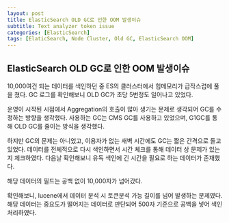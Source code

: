 ```yaml
---
layout: post
title: ElasticSearch OLD GC로 인한 OOM 발생이슈
subtitle: Text analyzer token issue
categories: [ElasticSearch]
tags: [ElaticSearch, Node Cluster, Old GC, ElasticSearch OOM]
---
```


## ElasticSearch OLD GC로 인한 OOM 발생이슈

10,000여건 되는 데이터를 색인하던 중 ES의 클러스터에서 힙메모리가 급작스럽에 풀을 쳤다. GC 로그를 확인해보니 OLD GC가 초당 5번정도 일어나고 있었다.

운영이 시작된 시점에서 Aggregation의 호출이 많아 생기는 문제로 생각되어 GC를 수정하는 방향을 생각했다. 사용하는 GC는 CMS GC를 사용하고 있었으며, G1GC를 통해 OLD GC를 줄이는 방식을 생각했다.

하지만 GC의 문제는 아니었고, 이용자가 없는 새벽 시간에도 GC는 짧은 간격으로 돌고 있었다. 데이터를 전체적으로 다시 색인하면서 시간 체크를 통해 데이터 상 문제가 있는지 체크하였다. 다음날 확인해보니 유독 색인에 긴 시간을 필요로 하는 데이터가 존재했다.

해당 데이터의 필드는 공백 없이 10,000자가 넘어갔다.

확인해보니, lucene에서 데이터 분석 시 토큰분석 가능 길이를 넘어 발생하는 문제였다. 해당 데이터는 중요도가 떨어지는 데이터로 판단되어 500자 기준으로 공백을 넣어 색인 처리하였다.

<ins class="kakao_ad_area" style="display:none;"
data-ad-unit = "DAN-IR3SEKWYp9BSWUj6"
data-ad-width = "320"
data-ad-height = "100"></ins>

<script type="text/javascript" src="//t1.daumcdn.net/kas/static/ba.min.js" async></script>

<script>
function changeGiscusTheme () {
    const theme = document.documentElement.getAttribute('data-theme') === 'dark' 'preferred_color_scheme' : 'light_tritanopia'

    console.log(theme)

    function sendMessage(message) {
      const iframe = document.querySelector('iframe.giscus-frame');
      if (!iframe) return;
      iframe.contentWindow.postMessage({ giscus: {
      setConfig: {
        theme: theme
      }
    } }, 'https://giscus.app');
    }

    sendMessage({
      setConfig: {
        theme: theme
      }
    });
  }
</script>
<script src="https://giscus.app/client.js"
        data-repo="kdm-korea/kdm-korea.github.io"
        data-repo-id="R_kgDOIzxYeA"
        data-category="Q&A"
        data-category-id="DIC_kwDOIzxYeM4CTtII"
        data-mapping="pathname"
        data-strict="0"
        data-reactions-enabled="1"
        data-emit-metadata="0"
        data-input-position="top"
        data-theme= "light_tritanopia"
        data-lang="ko"
        crossorigin="anonymous"
        async>
</script>
